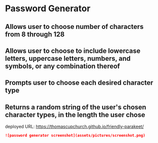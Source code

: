 # Password Generator 

## Allows user to choose number of characters from 8 through 128

## Allows user to choose to include lowercase letters, uppercase letters, numbers, and symbols, or any combination thereof

## Prompts user to choose each desired character type

## Returns a random string of the user's chosen character types, in the length the user chose


deployed URL: https://thomascupchurch.github.io/friendly-parakeet/

```md
![password generator screenshot](assets/pictures/screenshot.png)
```